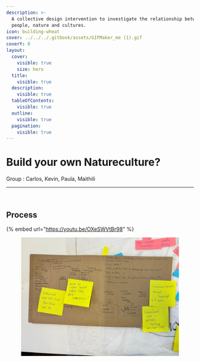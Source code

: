 ```yaml
---
description: >-
  A collective design intervention to investigate the relationship between
  people, nature and cultures.
icon: building-wheat
cover: ../../../.gitbook/assets/GIFMaker_me (1).gif
coverY: 0
layout:
  cover:
    visible: true
    size: hero
  title:
    visible: true
  description:
    visible: true
  tableOfContents:
    visible: true
  outline:
    visible: true
  pagination:
    visible: true
---
```


# Build your own Natureculture?

Group : Carlos, Kevin, Paula, Maithili

***

<figure><img src="../../../.gitbook/assets/GIFMaker_me.gif" alt=""><figcaption></figcaption></figure>

## Process&#x20;



{% embed url="https://youtu.be/OXeSWVtBr98" %}



<figure><img src="../../../.gitbook/assets/WhatsApp Image 2024-11-17 at 20.19.18_8e536d2e (1).jpg" alt=""><figcaption></figcaption></figure>














